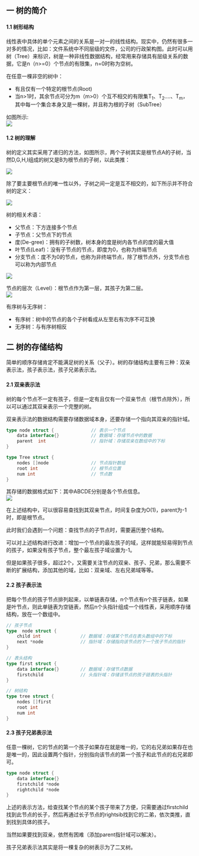 ## 一 树的简介

#### 1.1 树形结构

线性表中具体的单个元素之间的关系是一对一的线性结构。现实中，仍然有很多一对多的情况，比如：文件系统中不同层级的文件，公司的行政架构图。此时可以用树（Tree）来标识，树是一种非线性数据结构，经常用来存储具有层级关系的数据，它是n（n>=0）个节点的有限集，n=0时称为空树。  

在任意一棵非空的树中：
- 有且仅有一个特定的根节点(Root)
- 当n>1时，其余节点可分为m（m>0）个互不相交的有限集T<sub>1</sub>、T<sub>2</sub>....、T<sub>m</sub>，其中每一个集合本身又是一棵树，并且称为根的子树（SubTree）

如图所示:   
![](../images/structure/tree-01.png)

#### 1.2 树的理解

树的定义其实采用了递归的方法，如图所示，两个子树其实是根节点A的子树，当然D,G,H,I组成的树又是B为根节点的子树，以此类推：  

![](../images/structure/tree-02.png)

除了要主要根节点的唯一性以外，子树之间一定是互不相交的，如下所示并不符合树的定义：

![](../images/structure/tree-03.png)

树的相关术语：
- 父节点：下方连接多个节点
- 子节点：父节点下的节点
- 度(De-gree)：拥有的子树数，树本身的度是树内各节点的度的最大值
- 叶节点(Leaf)：没有子节点的节点，即度为0，也称为终端节点
- 分支节点：度不为0的节点，也称为非终端节点，除了根节点外，分支节点也可以称为内部节点

![](../images/structure/tree-04.png)

节点的层次（Level）：根节点作为第一层，其孩子为第二层。  
![](../images/structure/tree-05.png)

有序树与无序树：
- 有序树：树中的节点的各个子树看成从左至右有次序不可互换
- 无序树：与有序树相反

## 二 树的存储结构

简单的顺序存储肯定不能满足树的关系（父子）。树的存储结构主要有三种：双亲表示法，孩子表示法，孩子兄弟表示法。 

#### 2.1 双亲表示法

树的每个节点不一定有孩子，但是一定有且仅有一个双亲节点（根节点除外），所以可以通过其双亲表示一个完整的树。  

双亲表示法的数据结构需要存储数据域本身，还要存储一个指向其双亲的指针域。  

```go
type node struct {              // 表示一个节点
    data interface{}            // 数据域：存储节点中的数据
    parent  int                 // 指针域：存储双亲在数组中的下标
}

type Tree struct {
    nodes []node                // 节点指针数组
    root int                    // 根节点位置
    num int                     // 节点数
}
```

其存储的数据格式如下：其中ABCDE分别是各个节点信息。  
![](../images/structure/tree-06.png)  

在上述结构中，可以很容易查找到其双亲节点，时间复杂度为O(1)，parent为-1时，即是根节点。  

此时我们会遇到一个问题：查找节点的子节点时，需要遍历整个结构。  

可以对上述结构进行改进：增加一个节点的最左孩子的域，这样就能轻易得到节点的孩子，如果没有孩子节点，整个最左孩子域设置为-1。  

但是如果孩子很多，超过2个，又需要关注节点的双亲、孩子、兄弟，那么需要不断的扩展结构，添加其他的域，比如：双亲域、左右兄弟域等等。  


#### 2.2 孩子表示法

把每个节点的孩子节点排列起来，以单链表存储，n个节点有n个孩子链表，如果是叶节点，则此单链表为空链表，然后n个头指针组成一个线性表，采用顺序存储结构，放在一个数组中。  

```go
// 孩子节点
type  node struct {
    child int               // 数据域：存储某个节点在表头数组中的下标
    next *node              // 指针域：存储指向该节点的下一个孩子节点的指针
}

// 表头结构
type first struct {
    data interface{}        // 数据域：存储节点数据
    firstchild              // 头指针域：存储该节点的孩子链表的头指针
}

// 树结构
type tree struct {
    nodes []first
    root int
    num int
}

```

#### 2.3 孩子兄弟表示法

任意一棵树，它的节点的第一个孩子如果存在就是唯一的，它的右兄弟如果存在也是唯一的，因此设置两个指针，分别指向该节点的第一个孩子和此节点的右兄弟即可。  

```go
type node struct {
    data interface{}
    firstchild *node
    rightchild *node
}
```

上述的表示方法，给查找某个节点的某个孩子带来了方便，只需要通过firstchild找到此节点的长子，然后再通过长子节点的rightsib找到它的二弟，依次类推，直到找到具体的孩子。  

当然如果要找到双亲，依然有困难（添加parent指针域可以解决）。  

孩子兄弟表示法其实是将一棵复杂的树表示为了二叉树。  
